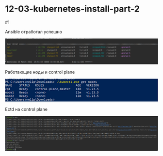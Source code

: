 # 12-03-kubernetes-install-part-2

#1

Ansible отработал успешно


![img.png](img.png)


Работающие ноды и control plane

![img_1.png](img_1.png)

Ectd на control plane

![img_2.png](img_2.png)